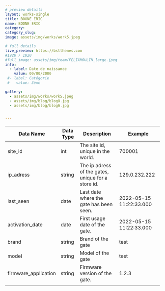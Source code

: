 ```yaml
---
# preview details
layout: works-single
title: BOONE ERIC
name: BOONE ERIC
category:  
category_slug: 
image: assets/img/works/work5.jpeg

# full details
live_preview: https://bslthemes.com
#1920 / 1020
#full_image: assets/img/team/FELIXMOULIN_large.jpeg
info:
  - label: Date de naissance
    value: 00/00/2000
 #- label: Catégorie 
 #   value: 3ème

gallery:
  - assets/img/works/work5.jpeg
  - assets/img/blog/blog8.jpg
  - assets/img/blog/blog6.jpg


---
```

| Data Name            | Data Type | Description                                        | Example                 |
|----------------------|-----------|----------------------------------------------------|-------------------------|
| site_id              | int       | The site id, unique in the world.                  | 700001                  |
| ip_adress            | string    | The ip adress of the gates, unique for a store id. | 129.0.232.222           |
| last_seen            | date      | Last date where the gate has been seen.            | 2022-05-15 11:22:33.000 |
| activation_date      | date      | First usage date of the gate.                      | 2022-05-15 11:22:33.000 |
| brand                | string    | Brand of the gate                                  | test                    |
| model                | string    | Model of the gate                                  | test                    |
| firmware_application | string    | Firmware version of the gate.                      | 1.2.3                   |
|                      |           |                                                    |                         |